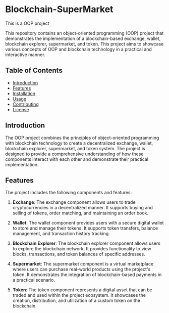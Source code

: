# Blockchain-SuperMarket
This is a OOP project

This repository contains an object-oriented programming (OOP) project that demonstrates the implementation of a blockchain-based exchange, wallet, blockchain explorer, supermarket, and token. This project aims to showcase various concepts of OOP and blockchain technology in a practical and interactive manner.

## Table of Contents

- [Introduction](#introduction)
- [Features](#features)
- [Installation](#installation)
- [Usage](#usage)
- [Contributing](#contributing)
- [License](#license)

## Introduction

The OOP project combines the principles of object-oriented programming with blockchain technology to create a decentralized exchange, wallet, blockchain explorer, supermarket, and token system. The project is designed to provide a comprehensive understanding of how these components interact with each other and demonstrate their practical implementation.

## Features

The project includes the following components and features:

1. **Exchange**: The exchange component allows users to trade cryptocurrencies in a decentralized manner. It supports buying and selling of tokens, order matching, and maintaining an order book.

2. **Wallet**: The wallet component provides users with a secure digital wallet to store and manage their tokens. It supports token transfers, balance management, and transaction history tracking.

3. **Blockchain Explorer**: The blockchain explorer component allows users to explore the blockchain network. It provides functionality to view blocks, transactions, and token balances of specific addresses.

4. **Supermarket**: The supermarket component is a virtual marketplace where users can purchase real-world products using the project's token. It demonstrates the integration of blockchain-based payments in a practical scenario.

5. **Token**: The token component represents a digital asset that can be traded and used within the project ecosystem. It showcases the creation, distribution, and utilization of a custom token on the blockchain.
